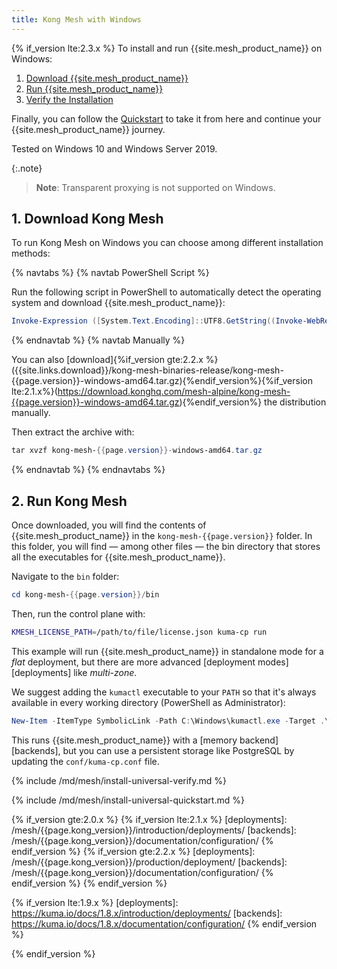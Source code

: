 ```yaml
---
title: Kong Mesh with Windows
---
```

{% if_version lte:2.3.x %}
To install and run {{site.mesh_product_name}} on Windows:

1. [Download {{site.mesh_product_name}}](#1-download-kong-mesh)
2. [Run {{site.mesh_product_name}}](#2-run-kong-mesh)
3. [Verify the Installation](#3-verify-the-installation)

Finally, you can follow the [Quickstart](#4-quickstart) to take it from here
and continue your {{site.mesh_product_name}} journey.

Tested on Windows 10 and Windows Server 2019.

{:.note}
> **Note**: Transparent proxying is not supported on Windows.

## 1. Download Kong Mesh

To run Kong Mesh on Windows you can choose among different installation methods:

{% navtabs %}
{% navtab PowerShell Script %}

Run the following script in PowerShell to automatically detect the operating system and download {{site.mesh_product_name}}:

```powershell
Invoke-Expression ([System.Text.Encoding]::UTF8.GetString((Invoke-WebRequest -Uri https://docs.konghq.com/mesh/installer.ps1).Content))
```

{% endnavtab %}
{% navtab Manually %}

You can also [download]{%if_version gte:2.2.x %}({{site.links.download}}/kong-mesh-binaries-release/kong-mesh-{{page.version}}-windows-amd64.tar.gz){%endif_version%}{%if_version lte:2.1.x%}(https://download.konghq.com/mesh-alpine/kong-mesh-{{page.version}}-windows-amd64.tar.gz){%endif_version%}
the distribution manually.

Then extract the archive with:

```powershell
tar xvzf kong-mesh-{{page.version}}-windows-amd64.tar.gz
```
{% endnavtab %}
{% endnavtabs %}

## 2. Run Kong Mesh

Once downloaded, you will find the contents of {{site.mesh_product_name}} in the `kong-mesh-{{page.version}}` folder. In this folder, you will find &mdash; among other files &mdash; the bin directory that stores all the executables for {{site.mesh_product_name}}.

Navigate to the `bin` folder:

```powershell
cd kong-mesh-{{page.version}}/bin
```

Then, run the control plane with:

```sh
KMESH_LICENSE_PATH=/path/to/file/license.json kuma-cp run
```

This example will run {{site.mesh_product_name}} in standalone mode for a _flat_
deployment, but there are more advanced [deployment modes][deployments]
like _multi-zone_.

We suggest adding the `kumactl` executable to your `PATH` so that it's always available in every working directory (PowerShell as Administrator):

```powershell
New-Item -ItemType SymbolicLink -Path C:\Windows\kumactl.exe -Target .\kumactl.exe
```

This runs {{site.mesh_product_name}} with a [memory backend][backends],
but you can use a persistent storage like PostgreSQL by updating the `conf/kuma-cp.conf` file.

{% include /md/mesh/install-universal-verify.md %}

{% include /md/mesh/install-universal-quickstart.md %}


<!-- links -->
{% if_version gte:2.0.x %}
{% if_version lte:2.1.x %}
[deployments]: /mesh/{{page.kong_version}}/introduction/deployments/
[backends]: /mesh/{{page.kong_version}}/documentation/configuration/
{% endif_version %}
{% if_version gte:2.2.x %}
[deployments]: /mesh/{{page.kong_version}}/production/deployment/
[backends]: /mesh/{{page.kong_version}}/documentation/configuration/
{% endif_version %}
{% endif_version %}

{% if_version lte:1.9.x %}
[deployments]: https://kuma.io/docs/1.8.x/introduction/deployments/
[backends]: https://kuma.io/docs/1.8.x/documentation/configuration/
{% endif_version %}

{% endif_version %}
